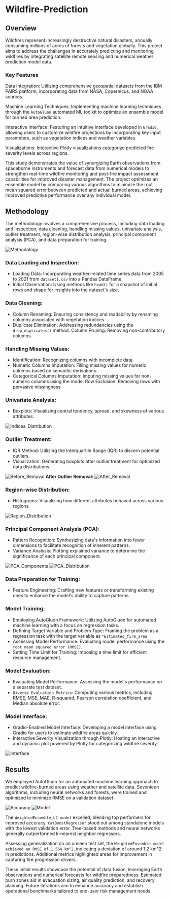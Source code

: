 # Wildfire-Prediction

## Overview
Wildfires represent increasingly destructive natural disasters, annually consuming millions of acres of forests and vegetation globally. This project aims to address the challenges in accurately predicting and monitoring wildfires by integrating satellite remote sensing and numerical weather prediction model data.

### Key Features
Data Integration: Utilizing comprehensive geospatial datasets from the IBM PAIRS platform, incorporating data from NASA, Copernicus, and NOAA sources.

Machine Learning Techniques: Implementing machine learning techniques through the `AutoGluon` automated ML toolkit to optimize an ensemble model for burned area prediction.

Interactive Interface: Featuring an intuitive interface developed in `Gradio`, allowing users to customize wildfire projections by incorporating key input parameters, such as vegetation indices and weather variables.

Visualizations: Interactive Plotly visualizations categorize predicted fire severity levels across regions.

This study demonstrates the value of synergizing Earth observations from spaceborne instruments and forecast data from numerical models to strengthen real-time wildfire monitoring and post-fire impact assessment capabilities for improved disaster management. The project optimizes an ensemble model by comparing various algorithms to minimize the root mean squared error between predicted and actual burned areas, achieving improved predictive performance over any individual model.




## Methodology
The methodology involves a comprehensive process, including data loading and inspection, data cleaning, handling missing values, univariate analysis, outlier treatment, region-wise distribution analysis, principal component analysis (PCA), and data preparation for training.

![Methodology](https://github.com/SAKET03/Wildfire-Prediction/blob/main/Images/Methodology.png)

### Data Loading and Inspection:
- Loading Data: Incorporating weather-related time series data from 2005 to 2021 from `dataset1.csv` into a Pandas DataFrame.
- Initial Observation: Using methods like `head()` for a snapshot of initial rows and shape for insights into the dataset's size.

### Data Cleaning:
- Column Renaming: Ensuring consistency and readability by renaming columns associated with vegetation indices.
- Duplicate Elimination: Addressing redundancies using the `drop_duplicates()` method.
Column Pruning: Removing non-contributory columns.

### Handling Missing Values:
- Identification: Recognizing columns with incomplete data.
- Numeric Columns Imputation: Filling missing values for numeric columns based on semantic derivations.
- Categorical Columns Imputation: Imputing missing values for non-numeric columns using the mode.
Row Exclusion: Removing rows with pervasive missingness.

### Univariate Analysis:
- Boxplots: Visualizing central tendency, spread, and skewness of various attributes.

![Indices_Distribution](https://github.com/SAKET03/Wildfire-Prediction/blob/main/Images/Distribution%20of%20Indices.png)

### Outlier Treatment:
- IQR Method: Utilizing the Interquartile Range (IQR) to discern potential outliers.
- Visualization: Generating boxplots after outlier treatment for optimized data distributions.

![Before_Removal](https://github.com/SAKET03/Wildfire-Prediction/blob/main/Images/Boxplot%20(Before%20Outlier%20Removal).png)
**After Outlier Removal:**
![After_Removal](https://github.com/SAKET03/Wildfire-Prediction/blob/main/Images/Boxplot%20(After%20Outlier%20Removal).png)

### Region-wise Distribution:
- Histograms: Visualizing how different attributes behaved across various regions.

![Region_Distribution](https://github.com/SAKET03/Wildfire-Prediction/blob/main/Images/Region%20Distribution.png)

### Principal Component Analysis (PCA):
- Pattern Recognition: Synthesizing data's information into fewer dimensions to facilitate recognition of inherent patterns.
- Variance Analysis: Plotting explained variance to determine the significance of each principal component.

![PCA_Components](https://github.com/SAKET03/Wildfire-Prediction/blob/main/Images/PCA%20Bar%20Chart.png)
![PCA_Distribution](https://github.com/SAKET03/Wildfire-Prediction/blob/main/Images/PCA%20Biplots.png)

### Data Preparation for Training:
- Feature Engineering: Crafting new features or transforming existing ones to enhance the model's ability to capture patterns.

### Model Training:
- Employing AutoGluon Framework: Utilizing AutoGluon for automated machine learning with a focus on regression tasks.
- Defining Target Variable and Problem Type: Framing the problem as a regression task with the target variable as `"Estimated_fire_area`
- Assessing Model Performance: Evaluating model performance using the `root mean squared error (RMSE)`.
- Setting Time Limit for Training: Imposing a time limit for efficient resource management.

### Model Evaluation:
- Evaluating Model Performance: Assessing the model's performance on a separate test dataset.
- `Diverse Evaluation Metrics`: Computing various metrics, including RMSE, MSE, MAE, R-squared, Pearson correlation coefficient, and Median absolute error.

### Model Interface:
- Gradio-Enabled Model Interface: Developing a model interface using Gradio for users to estimate wildfire areas quickly.
- Interactive Severity Visualization through Plotly: Hosting an interactive and dynamic plot powered by Plotly for categorizing wildfire severity.

![Interface](https://github.com/SAKET03/Wildfire-Prediction/blob/main/Images/Interface.png)



## Results
We employed AutoGluon for an automated machine learning approach to predict wildfire-burned areas using weather and satellite data. Seventeen algorithms, including neural networks and forests, were trained and optimized to minimize RMSE on a validation dataset.

![Accuracy](https://github.com/SAKET03/Wildfire-Prediction/blob/main/Images/Model%20Table.png)
![Model](https://github.com/SAKET03/Wildfire-Prediction/blob/main/Images/Model.png)

The `WeightedEnsemble_L2 model` excelled, blending top performers for improved accuracy. `CatBoostRegressor` stood out among standalone models with the lowest validation error. Tree-based methods and neural networks generally outperformed k-nearest neighbor regressors.

Assessing generalization on an unseen test set, the `WeightedEnsemble model achieved an RMSE of 1.564 km^2`, indicating a deviation of around 1.2 km^2 in predictions. Additional metrics highlighted areas for improvement in capturing fire progression drivers.

These initial results showcase the potential of data fusion, leveraging Earth observations and numerical forecasts for wildfire preparedness. Estimated burn zones aid in evacuation sizing, air quality prediction, and recovery planning. Future iterations aim to enhance accuracy and establish operational benchmarks tailored to end-user risk management needs.